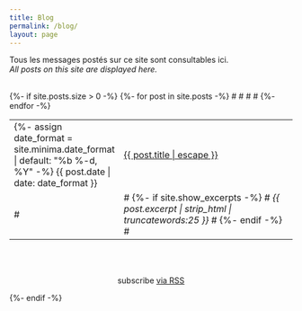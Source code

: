 ```yaml
---
title: Blog
permalink: /blog/
layout: page
---
```


Tous les messages postés sur ce site sont consultables ici.
<br><i>All posts on this site are displayed here.</i>
<br><br>
<div class="home">
{%- if site.posts.size > 0 -%}
    <table style="width:100%;border:none;">
      {%- for post in site.posts -%}
      <tr>
        <td style="width:15%;border:none;">
        {%- assign date_format = site.minima.date_format | default: "%b %-d, %Y" -%}
        <span>{{ post.date | date: date_format }}</span>
        </td>
        <td style="border:none;">
          <a href="{{ post.url | relative_url }}">
            {{ post.title | escape }}
          </a>
        </td>
      </tr>
#      <tr>
#        <td style="width:15%;border:none;">
#        </td>
#        <td style="border:none;">
#        {%- if site.show_excerpts -%}
#          <i>{{ post.excerpt | strip_html | truncatewords:25 }}</i>
#        {%- endif -%}
#        </td>
#      </tr>
      {%- endfor -%}
    </table>
<br><br>
    <div style="text-align:center"><p class="rss-subscribe">subscribe <a href="{{ "/feed.xml" | relative_url }}">via RSS</a></p></div>
  {%- endif -%}
</div>
